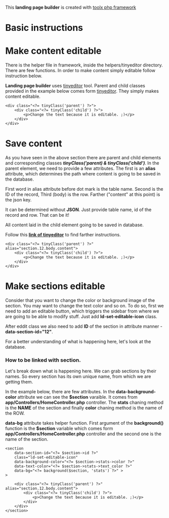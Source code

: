 This **landing page builder** is created with [toolx php framework](https://github.com/woody180/toolx_php_framework_)

# Basic instructions

# Make content editable

There is the helper file in framework, inside the helpers/tinyeditor directory. There are few functions. In order to make content simply editable follow instruction below.

**Landing page builder** uses [tinyeditor](https://github.com/woody180/tinyeditor) tool. Parent and child classes provided in the example below comes form [tinyeditor](https://github.com/woody180/tinyeditor). They simply makes content editable.

```
<div class="<?= tinyClass('parent') ?>">
    <div class="<?= tinyClass('child') ?>">
        <p>Change the text because it is editable. ;)</p>
    </div>
</div>
```

# Save content
As you have seen in the above section there are parent and child elements and corresponding classes ***tinyClass('parent) & tinyClass('child')***. In the parent element, we need to provide a few attributes. The first is an **alias** attribute, which determines the path where content is going to be saved in the database.

First word in alias attribute before dot mark is the table name. Second is the ID of the record, Third (body) is the row. Farther ("content" at this point) is the json key. 

It can be determined without **JSON**. Just provide table name, id of the record and row. That can be it!

All content laid in the child element going to be saved in database.

Follow this  [**link of tinyeditor**](https://github.com/woody180/tinyeditor) to find farther instructions.

```
<div class="<?= tinyClass('parent') ?>" alias="section.12.body.content">
    <div class="<?= tinyClass('child') ?>">
        <p>Change the text because it is editable. ;)</p>
    </div>
</div>
```

# Make sections editable

Consider that you want to change the color or background image of the section. You may want to change the text color and so on.
To do so, first we need to add an editable button, which triggers the sidebar from where we are going to be able to modify stuff. Just add **ld-set-editable-icon** class.

After eddit class we also need to add **ID** of the section in attribute manner - **data-section-id="12"**.

For a better understanding of what is happening here, let's look at the database.

### How to be linked with section.
Let's break down what is happening here.
We can grab sections by their names. So every section has its own unique name, from which we are getting them.

In the example below, there are few attributes. In the **data-background-color** attribute we can see the **$section** varaible. It comes from **app/Controllers/HomeController.php** controller. The **stats** chaning method is the **NAME** of the section and finally **color** chaning method is the name of the ROW.

**data-bg** attribute takes helper function. First argument of the **background()** function is the **$section** variable which comes form **app/Controllers/HomeController.php** controller and the second one is the name of the section.

```
<section 
    data-section-id="<?= $section->id ?>" 
    class="ld-set-editable-icon"
    data-background-color="<?= $section->stats->color ?>" 
    data-text-color="<?= $section->stats->text_color ?>"
    data-bg="<?= background($section, 'stats') ?>" >
>

    <div class="<?= tinyClass('parent') ?>" alias="section.12.body.content">
        <div class="<?= tinyClass('child') ?>">
            <p>Change the text because it is editable. ;)</p>
        </div>
    </div>
</section>
```